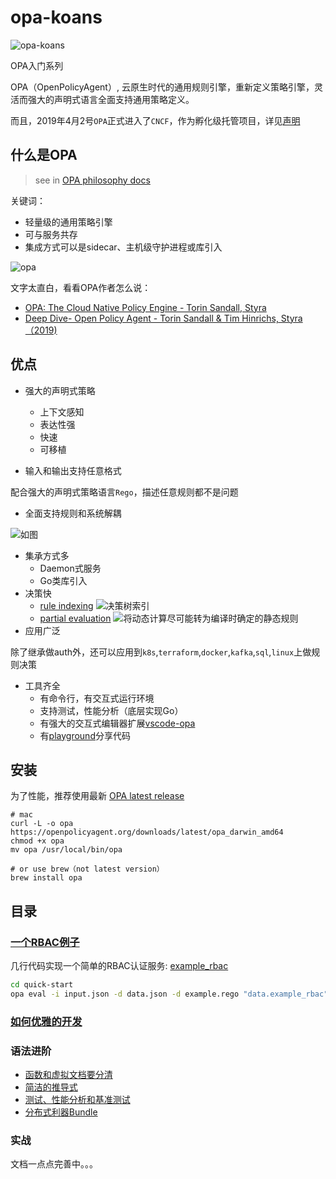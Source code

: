 # opa-koans

![opa-koans](https://github.com/NewbMiao/opa-koans/workflows/opa-koans/badge.svg?branch=master)

OPA入门系列

OPA（OpenPolicyAgent）, 云原生时代的通用规则引擎，重新定义策略引擎，灵活而强大的声明式语言全面支持通用策略定义。

而且，2019年4月2号`OPA`正式进入了`CNCF`，作为孵化级托管项目，详见[声明](https://www.cncf.io/blog/2019/04/02/toc-votes-to-move-opa-into-cncf-incubator/)

## 什么是OPA

> see in [OPA philosophy docs](https://www.openpolicyagent.org/docs/latest/philosophy/#what-is-opa)

关键词：

- 轻量级的通用策略引擎
- 可与服务共存
- 集成方式可以是sidecar、主机级守护进程或库引入

![opa](https://d33wubrfki0l68.cloudfront.net/b394f524e15a67457b85fdfeed02ff3f2764eb9e/6ac2b/docs/latest/images/opa-service.svg)

文字太直白，看看OPA作者怎么说：

- [OPA: The Cloud Native Policy Engine - Torin Sandall, Styra](https://www.bilibili.com/video/BV1AE411V7Hs/)
- [Deep Dive- Open Policy Agent - Torin Sandall & Tim Hinrichs, Styra（2019)](https://www.bilibili.com/video/BV19E411A7BH/)

## 优点

- 强大的声明式策略
  - 上下文感知
  - 表达性强
  - 快速
  - 可移植

- 输入和输出支持任意格式

配合强大的声明式策略语言`Rego`，描述任意规则都不是问题

- 全面支持规则和系统解耦

![如图](https://d33wubrfki0l68.cloudfront.net/7929e52d7c6324994d75e05d7e132d84e2308475/00249/docs/latest/images/benefits.svg)

- 集承方式多
  - Daemon式服务
  - Go类库引入
- 决策快
  - [rule indexing](https://blog.openpolicyagent.org/optimizing-opa-rule-indexing-59f03f17caf3)
  ![决策树索引](https://miro.medium.com/max/780/0*d7_1BA-vVgb0WqAk.)
  - [partial evaluation](https://blog.openpolicyagent.org/partial-evaluation-162750eaf422)
  ![将动态计算尽可能转为编译时确定的静态规则](https://miro.medium.com/max/1400/0*FN2kZ9ay1duS2HPN.)
- 应用广泛

除了继承做auth外，还可以应用到`k8s`,`terraform`,`docker`,`kafka`,`sql`,`linux`上做规则决策

- 工具齐全
  - 有命令行，有交互式运行环境
  - 支持测试，性能分析（底层实现Go）
  - 有强大的交互式编辑器扩展[vscode-opa](https://marketplace.visualstudio.com/items?itemName=tsandall.opa)
  - 有[playground](https://play.openpolicyagent.org/)分享代码

## 安装

为了性能，推荐使用最新 [OPA latest release](https://github.com/open-policy-agent/opa/releases/latest)

```shell
# mac
curl -L -o opa https://openpolicyagent.org/downloads/latest/opa_darwin_amd64
chmod +x opa
mv opa /usr/local/bin/opa

# or use brew（not latest version）
brew install opa
```

## 目录

### [一个RBAC例子](http://blog.newbmiao.com/2020/03/13/opa-quick-start.html)

几行代码实现一个简单的RBAC认证服务: [example_rbac](/quick-start)

```sh
cd quick-start
opa eval -i input.json -d data.json -d example.rego "data.example_rbac"
```

### [如何优雅的开发](http://blog.newbmiao.com/2020/03/14/how-to-use-opa-cli-elegantly.html)

### 语法进阶

- [函数和虚拟文档要分清](http://blog.newbmiao.com/2020/03/18/opa-func-and-virtual-doc.html)
- [简洁的推导式](http://blog.newbmiao.com/2020/03/20/opa-comprehensions.html)
- [测试、性能分析和基准测试](http://blog.newbmiao.com/2020/04/05/opa-test-profile-and-benchmark.html)
- [分布式利器Bundle](http://blog.newbmiao.com/2020/04/16/opa-bundle.html)

### 实战

文档一点点完善中。。。
